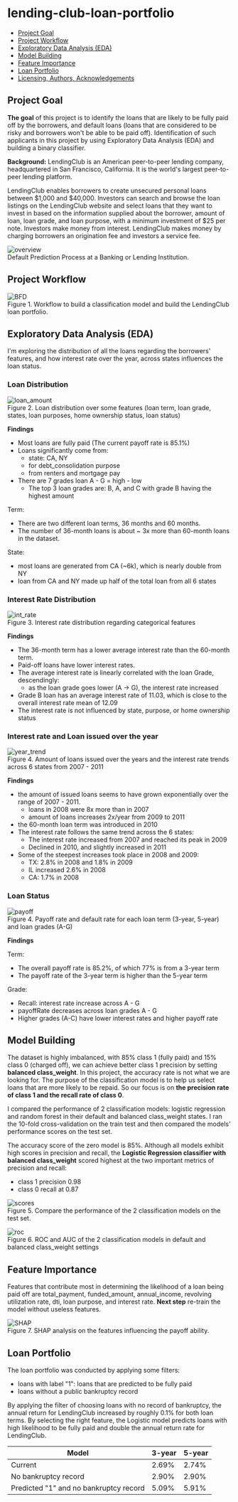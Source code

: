 lending-club-loan-portfolio
==============================

- [Project Goal](#Project-Motivation)
- [Project Workflow](#Workflow)
- [Exploratory Data Analysis (EDA)](#EDA)
- [Model Building](#Model)
- [Feature Importance](#SHAP)
- [Loan Portfolio](#Portfolio)
- [Licensing, Authors, Acknowledgements](#License)

## Project Goal <a name="Project-Motivation"></a>
**The goal** of this project is to identify the loans that are likely to be fully paid off by the borrowers, and default loans (loans that are considered to be risky and borrowers won't be able to be paid off). Identification of such applicants in this project by using Exploratory Data Analysis (EDA) and building a binary classifier.

**Background:** LendingClub is an American peer-to-peer lending company, headquartered in San Francisco, California. It is the world's largest peer-to-peer lending platform.

LendingClub enables borrowers to create unsecured personal loans between $1,000 and $40,000. Investors can search and browse the loan listings on the LendingClub website and select loans that they want to invest in based on the information supplied about the borrower, amount of loan, loan grade, and loan purpose, with a minimum investment of $25 per note. Investors make money from interest. LendingClub makes money by charging borrowers an origination fee and investors a service fee.

![overview](img/default_loan.jpg)<br>
Default Prediction Process at a Banking or Lending Institution.

## Project Workflow <a name="Workflow"></a>
![BFD](img/BFD.png)<br>
Figure 1. Workflow to build a classification model and build the LendingClub loan portfolio.

## Exploratory Data Analysis (EDA) <a name="EDA"></a>
I'm exploring the distribution of all the loans regarding the borrowers' features, and how interest rate over the year, across states influences the loan status. 

### Loan Distribution
![loan_amount](img/loan_dist.png)<br>
Figure 2. Loan distribution over some features (loan term, loan grade, states, loan purposes, home ownership status, loan status)

**Findings**
- Most loans are fully paid (The current payoff rate is 85.1%)
- Loans significantly come from:
    - state: CA, NY
    - for debt_consolidation purpose
    - from renters and mortgage pay
- There are 7 grades loan A - G = high - low
    - The top 3 loan grades are: B, A, and C with grade B having the highest amount

Term:
- There are two different loan terms, 36 months and 60 months.
- The number of 36-month loans is about ~ 3x more than 60-month loans in the dataset.
  
State:
- most loans are generated from CA (~6k), which is nearly double from NY
- loan from CA and NY made up half of the total loan from all 6 states
  
### Interest Rate Distribution
![int_rate](img/int_dist.png)<br>
Figure 3. Interest rate distribution regarding categorical features

**Findings**
- The 36-month term has a lower average interest rate than the 60-month term.
- Paid-off loans have lower interest rates.
- The average interest rate is linearly correlated with the loan Grade, descendingly:
    - as the loan grade goes lower (A -> G), the interest rate increased
- Grade B loan has an average interest rate of 11.03, which is close to the overall interest rate mean of 12.09
- The interest rate is not influenced by state, purpose, or home ownership status

### Interest rate and Loan issued over the year
![year_trend](img/loan_int_year.png)<br>
Figure 4. Amount of loans issued over the years and the interest rate trends across 6 states from 2007 - 2011

**Findings**
- the amount of issued loans seems to have grown exponentially over the range of 2007 - 2011.
    - loans in 2008 were 8x more than in 2007
    - amount of loans increases 2x/year from 2009 to 2011
- the 60-month loan term was introduced in 2010
- The interest rate follows the same trend across the 6 states:
    - The interest rate increased from 2007 and reached its peak in 2009
    - Declined in 2010, and slightly increased in 2011
- Some of the steepest increases took place in 2008 and 2009:
    - TX: 2.8% in 2008 and 1.8% in 2009
    - IL increased 2.6% in 2008
    - CA: 1.7% in 2008
 
### Loan Status
![payoff](img/payoff_rate.png)<br>
Figure 4. Payoff rate and default rate for each loan term (3-year, 5-year) and loan grades (A-G)

**Findings**

Term:
- The overall payoff rate is 85.2%, of which 77% is from a 3-year term
- The payoff rate of the 3-year term is higher than the 5-year term

Grade:
- Recall: interest rate increase across A - G
- payoffRate decreases across loan grades A - G
- Higher grades (A-C) have lower interest rates and higher payoff rate

## Model Building <a name="Model"></a>
The dataset is highly imbalanced, with 85% class 1 (fully paid) and 15% class 0 (charged off), we can achieve better class 1 precision by setting **balanced class_weight**. In this project, the accuracy rate is not what we are looking for. The purpose of the classification model is to help us select loans that are more likely to be repaid. So our focus is on **the precision rate of class 1 and the recall rate of class 0**. 

I compared the performance of 2 classification models: logistic regression and random forest in their default and balanced class_weight states. I ran the 10-fold cross-validation on the train test and then compared the models' performance scores on the test set. 

The accuracy score of the zero model is 85%. Although all models exhibit high scores in precision and recall, the **Logistic Regression classifier with balanced class_weight** scored highest at the two important metrics of precision and recall:
- class 1 precision 0.98
- class 0 recall at 0.87

![scores](img/models_scores.png)<br>
Figure 5. Compare the performance of the 2 classification models on the test set.

![roc](img/roc.png)<br>
Figure 6. ROC and AUC of the 2 classification models in default and balanced class_weight settings

## Feature Importance <a name="SHAP"></a>
Features that contribute most in determining the likelihood of a loan being paid off are total_payment, funded_amount, annual_income, revolving utilization rate, dti, loan purpose, and interest rate.
**Next step** re-train the model without useless features. 

![SHAP](img/SHAP_values.png)<br>
Figure 7. SHAP analysis on the features influencing the payoff ability. 

## Loan Portfolio <a name="Portfolio"></a>
The loan portfolio was conducted by applying some filters:
- loans with label "1": loans that are predicted to be fully paid
- loans without a public bankruptcy record

By applying the filter of choosing loans with no record of bankruptcy, the annual return for LendingClub increased by roughly 0.1% for both loan terms. By selecting the right feature, the Logistic model predicts loans with high likelihood to be fully paid and double the annual return rate for LendingClub. 

| Model  | 3-year | 5-year |
| -------- | --- | --- |
| Current  | 2.69% | 2.74% |
| No bankruptcy record | 2.90% | 2.90%|
| Predicted "1" and no bankruptcy record | 5.09% | 5.91%|

